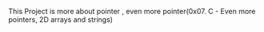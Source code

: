 This Project is more about pointer , even more pointer(0x07. C - Even more pointers, 2D arrays and strings) 
